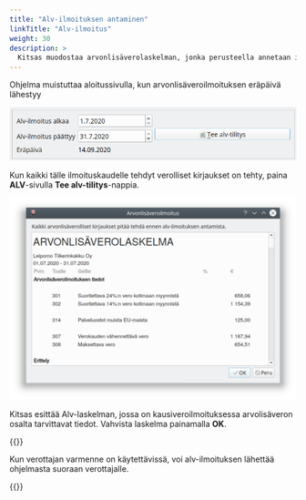 ```yaml
---
title: "Alv-ilmoituksen antaminen"
linkTitle: "Alv-ilmoitus"
weight: 30
description: >
  Kitsas muodostaa arvonlisäverolaskelman, jonka perusteella annetaan ilmoitus OmaVerossa.
---
```


Ohjelma muistuttaa aloitussivulla, kun arvonlisäveroilmoituksen eräpäivä lähestyy

![](/img/fi/alv/ilmonappi.png)


Kun kaikki tälle ilmoituskaudelle tehdyt verolliset kirjaukset on tehty, paina **ALV**-sivulla **Tee alv-tilitys**-nappia.

![](/img/fi/alv/alvlaskelma.png)

Kitsas esittää Alv-laskelman, jossa on kausiveroilmoituksessa arvolisäveron osalta tarvittavat tiedot. Vahvista laskelma painamalla **OK**.

{{<alert title="Ilmoitus suoraan verottajalle">}}

Kun verottajan varmenne on käytettävissä, voi alv-ilmoituksen lähettää ohjelmasta suoraan verottajalle.

{{</alert>}}
